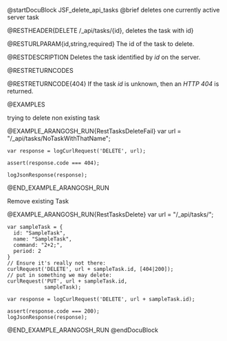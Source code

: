 
@startDocuBlock JSF_delete_api_tasks
@brief deletes one currently active server task

@RESTHEADER{DELETE /_api/tasks/{id}, deletes the task with id}

@RESTURLPARAM{id,string,required}
The id of the task to delete.

@RESTDESCRIPTION
Deletes the task identified by *id* on the server. 

@RESTRETURNCODES

@RESTRETURNCODE{404}
If the task *id* is unknown, then an *HTTP 404* is returned.

@EXAMPLES

trying to delete non existing task

@EXAMPLE_ARANGOSH_RUN{RestTasksDeleteFail}
    var url = "/_api/tasks/NoTaskWithThatName";

    var response = logCurlRequest('DELETE', url);

    assert(response.code === 404);

    logJsonResponse(response);
@END_EXAMPLE_ARANGOSH_RUN

Remove existing Task

@EXAMPLE_ARANGOSH_RUN{RestTasksDelete}
    var url = "/_api/tasks/";

    var sampleTask = {
      id: "SampleTask",
      name: "SampleTask",
      command: "2+2;",
      period: 2
    }
    // Ensure it's really not there:
    curlRequest('DELETE', url + sampleTask.id, [404|200]);
    // put in something we may delete:
    curlRequest('PUT', url + sampleTask.id,
                sampleTask);

    var response = logCurlRequest('DELETE', url + sampleTask.id);

    assert(response.code === 200);
    logJsonResponse(response);

@END_EXAMPLE_ARANGOSH_RUN
@endDocuBlock

